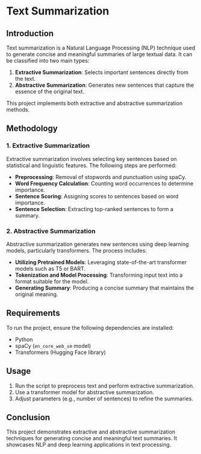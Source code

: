 # Text Summarization

## Introduction
Text summarization is a Natural Language Processing (NLP) technique used to generate concise and meaningful summaries of large textual data. It can be classified into two main types:
1. **Extractive Summarization**: Selects important sentences directly from the text.
2. **Abstractive Summarization**: Generates new sentences that capture the essence of the original text.

This project implements both extractive and abstractive summarization methods.

## Methodology
### 1. Extractive Summarization
Extractive summarization involves selecting key sentences based on statistical and linguistic features. The following steps are performed:
- **Preprocessing**: Removal of stopwords and punctuation using spaCy.
- **Word Frequency Calculation**: Counting word occurrences to determine importance.
- **Sentence Scoring**: Assigning scores to sentences based on word importance.
- **Sentence Selection**: Extracting top-ranked sentences to form a summary.

### 2. Abstractive Summarization
Abstractive summarization generates new sentences using deep learning models, particularly transformers. The process includes:
- **Utilizing Pretrained Models**: Leveraging state-of-the-art transformer models such as T5 or BART.
- **Tokenization and Model Processing**: Transforming input text into a format suitable for the model.
- **Generating Summary**: Producing a concise summary that maintains the original meaning.

## Requirements
To run the project, ensure the following dependencies are installed:
- Python
- spaCy (`en_core_web_sm` model)
- Transformers (Hugging Face library)

## Usage
1. Run the script to preprocess text and perform extractive summarization.
2. Use a transformer model for abstractive summarization.
3. Adjust parameters (e.g., number of sentences) to refine the summaries.

## Conclusion
This project demonstrates extractive and abstractive summarization techniques for generating concise and meaningful text summaries. It showcases NLP and deep learning applications in text processing.

